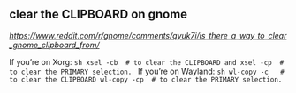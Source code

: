 ## clear the CLIPBOARD on gnome
_https://www.reddit.com/r/gnome/comments/qyuk7i/is_there_a_way_to_clear_gnome_clipboard_from/_

If you’re on Xorg:
    ```sh
          xsel -cb  # to clear the CLIPBOARD and
          xsel -cp  # to clear the PRIMARY selection.
    ```
If you’re on Wayland:
    ```sh
          wl-copy -c   # to clear the CLIPBOARD
          wl-copy -cp  # to clear the PRIMARY selection.
    ```

